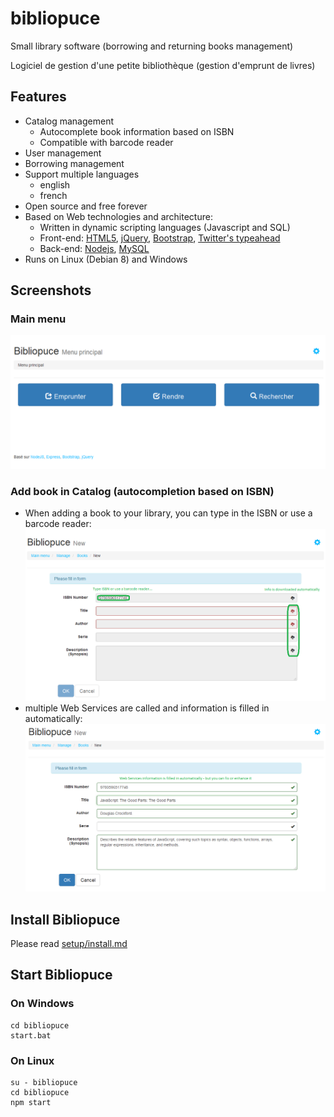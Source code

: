 # bibliopuce

Small library software (borrowing and returning books management)

Logiciel de gestion d'une petite bibliothèque (gestion d'emprunt de livres)

## Features

* Catalog management
  * Autocomplete book information based on ISBN
  * Compatible with barcode reader
* User management
* Borrowing management
* Support multiple languages
  * english
  * french
* Open source and free forever
* Based on Web technologies and architecture:
  * Written in dynamic scripting languages (Javascript and SQL)
  * Front-end: [HTML5](https://en.wikipedia.org/wiki/HTML5), [jQuery](https://jquery.com/), [Bootstrap](http://getbootstrap.com/), [Twitter's typeahead](https://twitter.github.io/typeahead.js/)
  * Back-end: [Nodejs](https://nodejs.org/en/), [MySQL](https://www.mysql.com/)
* Runs on Linux (Debian 8) and Windows

## Screenshots

### Main menu

![Main menu](doc/screenshot/main_menu_fr.png?raw=true "Main menu (french version)")

### Add book in Catalog (autocompletion based on ISBN)

* When adding a book to your library, you can type in the ISBN or use a barcode reader:
![Add book](doc/screenshot/add_book_en_01.png?raw=true "Add book with autocompletion based on Web Services requests (english version)")
* multiple Web Services are called and information is filled in automatically:
![Add book](doc/screenshot/add_book_en_02.png?raw=true "Add book with autocompletion based on Web Services requests (english version)")

## Install Bibliopuce

Please read [setup/install.md](setup/install.md)

## Start Bibliopuce

### On Windows

    cd bibliopuce
    start.bat

### On Linux

    su - bibliopuce
    cd bibliopuce
    npm start
